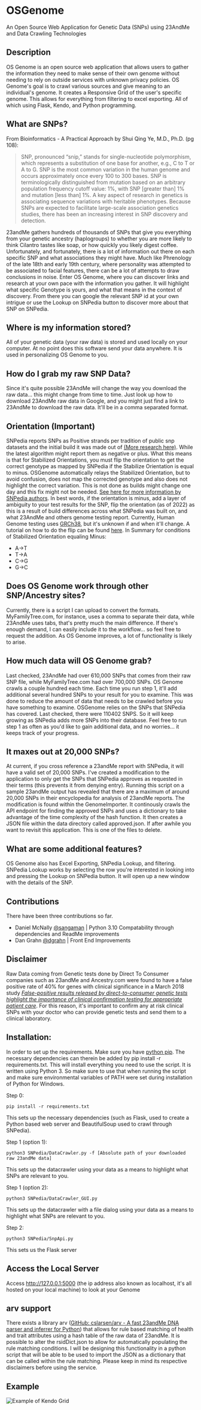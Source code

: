 # OSGenome
An Open Source Web Application for Genetic Data (SNPs) using 23AndMe and Data Crawling Technologies

## Description
OS Genome is an open source web application that allows users to gather the information they need to make sense of their own genome without needing to rely on outside services with unknown privacy policies. OS Genome's goal is to crawl various sources and give meaning to an individual's genome. It creates a Responsive Grid of the user's specific genome. This allows for everything from filtering to excel exporting. All of which using Flask, Kendo, and Python programming.


## What are SNPs?
From Bioinformatics - A Practical Approach by Shui Qing Ye, M.D., Ph.D. (pg 108):

>SNP, pronounced “snip,” stands for single-nucleotide polymorphism, which represents a substitution of one base for another, e.g., C to T or A to G. SNP is the most common variation in the human genome and occurs approximately once every 100 to 300 bases. SNP is terminologically distinguished from mutation based on an arbitrary population frequency cutoff value: 1%, with SNP [greater than] 1% and mutation [less than] 1%. A key aspect of research in genetics is associating sequence variations with heritable phenotypes. Because SNPs are expected to facilitate large-scale association genetics studies, there has been an increasing interest in SNP discovery and detection.

23andMe gathers hundreds of thousands of SNPs that give you everything from your genetic ancestry (haplogroups) to whether you are more likely to think Cilantro tastes like soap, or how quickly you likely digest coffee. Unfortunately, and fortunately, there is a lot of information out there on each specific SNP and what associations they might have. Much like Phrenology of the late 18th and early 19th century, where personality was attempted to be associated to facial features, there can be a lot of attempts to draw conclusions in noise. Enter OS Genome, where you can discover links and research at your own pace with the information you gather. It will highlight what specific Genotype is yours, and what that means in the context of discovery. From there you can google the relevant SNP id at your own intrigue or use the Lookup on SNPedia button to discover more about that SNP on SNPedia.


## Where is my information stored?
All of your genetic data (your raw data) is stored and used locally on your computer. At no point does this software send your data anywhere. It is used in personalizing OS Genome to you.


## How do I grab my raw SNP Data?
Since it's quite possible 23AndMe will change the way you download the raw data... this might change from time to time. Just look up how to download 23AndMe raw data in Google, and you might just find a link to 23AndMe to download the raw data. It'll be in a comma separated format. 

## Orientation (Important)
SNPedia reports SNPs as Positive strands per tradition of public snp datasets and the initial build it was made out of [(More research here)](https://www.ncbi.nlm.nih.gov/pmc/articles/PMC6099125/). While the latest algorithm might report them as negative or plus. What this means is that for Stabilized Orientations, you must flip the orientation to get the correct genotype as mapped by SNPedia if the Stabilize Orientation is equal to minus. OSGenome automatically relays the Stabilized Orientation, but to avoid confusion, does not map the corrected genotype and also does not highlight the correct variation. This is not done as builds might change one day and this fix might not be needed. [See here for more information by SNPedia authors](https://www.reddit.com/r/promethease/comments/3ayg64/orientation_confusion/). In best words, if the orientation is minus, add a layer of ambiguity to your test results for the SNP, flip the orientation (as of 2022) as this is a result of build differences across what SNPedia was built on, and what 23AndMe and others genome testing report. Currently, Human Genome testing uses [GRCh38](https://www.nature.com/articles/d41586-021-00462-9#:~:text=The%20most%20recent%20version%20of,has%20been%20repeatedly%20'patched), but it's unknown if and when it'll change. A tutorial on how to do the flip can be found [here](https://www.snpedia.com/index.php/Orientation#:~:text=Orientation%20indicates%20the%20orientation%20reported,reference%20build%20is%20shown%20next). 
In Summary for conditions of Stabilized Orientation equaling Minus:
- A->T
- T->A
- C->G
- G->C


## Does OS Genome work through other SNP/Ancestry sites?
Currently, there is a script I can upload to convert the formats. MyFamilyTree.com, for instance, uses a comma to separate their data, while 23AndMe uses tabs, that's pretty much the main difference. If there's enough demand, I can easily include it to the workflow... so feel free to request the addition. As OS Genome improves, a lot of functionality is likely to arise.


## How much data will OS Genome grab?
Last checked, 23AndMe had over 610,000 SNPs that comes from their raw SNP file, while MyFamilyTree.com had over 700,000 SNPs. OS Genome crawls a couple hundred each time. Each time you run step 1, it'll add additional several hundred SNPs to your result for you to examine. This was done to reduce the amount of data that needs to be crawled before you have something to examine. OSGenome relies on the SNPs that SNPedia has covered. Last checked, there were 110402 SNPS. So it will keep growing as SNPedia adds more SNPs into their database.  Feel free to run step 1 as often as you'd like to gain additional data, and no worries... it keeps track of your progress. 

## It maxes out at 20,000 SNPs?
At current, if you cross reference a 23andMe report with SNPedia, it will have a valid set of 20,000 SNPs. I've created a modification to the application to only get the SNPs that SNPedia approves as requested in their terms (this prevents it from denying entry). Running this script on a sample 23andMe output has revealed that there are a maximum of around 20,000 SNPs in their encyclopedia for analysis of 23andMe reports. The modification is found within the GenomeImporter. It continously crawls the API endpoint for finding the approved SNPs and uses a dictionary to take advantage of the time complexity of the hash function. It then creates a JSON file within the data directory called approved.json. If after awhile you want to revisit this application. This is one of the files to delete.

## What are some additional features?
OS Genome also has Excel Exporting, SNPedia Lookup, and filtering. SNPedia Lookup works by selecting the row you're interested in looking into and pressing the Lookup on SNPedia button. It will open up a new window with the details of the SNP.

## Contributions
There have been three contributions so far.
- Daniel McNally [@sangaman](https://github.com/sangaman) | Python 3.10 Compatability through dependencies and ReadMe improvements
- Dan Grahn [@dgrahn](https://github.com/dgrahn) | Front End Improvements

## Disclaimer
Raw Data coming from Genetic tests done by Direct To Consumer companies such as 23andMe and Ancestry.com were found to have a false positive rate of 40% for genes with clinical significance in a March 2018 study [*False-positive results released by direct-to-consumer genetic tests highlight the importance of clinical confirmation testing for appropriate patient care*](https://www.nature.com/articles/gim201838). For this reason, it's important to confirm any at risk clinical SNPs with your doctor who can provide genetic tests and send them to a clinical laboratory.

## Installation:

In order to set up the requirements. Make sure you have [python pip](https://packaging.python.org/installing/). The necessary dependencies can therein be added by pip install -r requirements.txt. This will install everything you need to use the script. It is written using Python 3. So make sure to use that when running the script and make sure environmental variables of PATH were set during installation of Python for Windows.

Step 0:
```
pip install -r requirements.txt
```
This sets up the necessary dependencies (such as Flask, used to create a Python based web server and BeautifulSoup used to crawl through SNPedia).


Step 1 (option 1):
```
python3 SNPedia/DataCrawler.py -f [Absolute path of your downloaded raw 23andMe data]
```
This sets up the datacrawler using your data as a means to highlight what SNPs are relevant to you. 


Step 1 (option 2):
```
python3 SNPedia/DataCrawler_GUI.py
```
This sets up the datacrawler with a file dialog using your data as a means to highlight what SNPs are relevant to you.

Step 2:
```
python3 SNPedia/SnpApi.py
```
This sets us the Flask server


## Access the Local Server
Access http://127.0.0.1:5000 (the ip address also known as localhost, it's all hosted on your local machine) to look at your Genome

## arv support
There exists a library arv ([GitHub: cslarsen/arv - A fast 23andMe DNA parser and inferrer for Python](https://github.com/cslarsen/arv)) that allows for rule based matching of health and trait attributes using a hash table of the raw data of 23andMe. It is possible to alter the rsidDict.json to allow for automatically populating the rule matching conditions. I will be designing this functionality in a python script that will be able to be used to import the JSON as a dictionary that can be called within the rule matching. Please keep in mind its respective disclaimers before using the service. 

## Example
![Example of Kendo Grid](https://github.com/mentatpsi/OSGenome/blob/master/images/OSGenome6.PNG)
